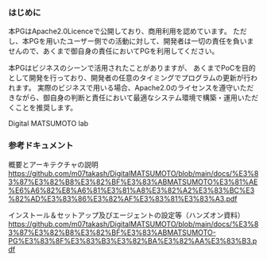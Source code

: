 ### はじめに
本PGはApache2.0Licenceで公開しており、商用利用を認めています。
ただし、本PGを用いたユーザー側での活動に対して、開発者は一切の責任を負いませんので、あくまで御自身の責任においてPGを利用してください。

本PGはビジネスのシーンで活用されたことがありますが、
あくまでPoCを目的として開発を行っており、開発者の任意のタイミングでプログラムの更新が行われます。
実際のビジネスで用いる場合、Apache2.0のライセンスを遵守いただきながら、御自身の判断と責任において最適なシステム環境で構築・運用いただくことを推奨します。

Digital MATSUMOTO lab


### 参考ドキュメント

概要とアーキテクチャの説明
https://github.com/m07takash/DigitalMATSUMOTO/blob/main/docs/%E3%83%87%E3%82%B8%E3%82%BF%E3%83%ABMATSUMOTO%E3%81%AE%E6%A6%82%E8%A6%81%E3%81%A8%E3%82%A2%E3%83%BC%E3%82%AD%E3%83%86%E3%82%AF%E3%83%81%E3%83%A3.pdf

インストール＆セットアップ及びエージェントの設定等（ハンズオン資料）
https://github.com/m07takash/DigitalMATSUMOTO/blob/main/docs/%E3%83%87%E3%82%B8%E3%82%BF%E3%83%ABMATSUMOTO-PG%E3%83%8F%E3%83%B3%E3%82%BA%E3%82%AA%E3%83%B3.pdf
